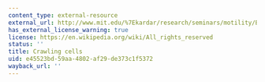 ```yaml
---
content_type: external-resource
external_url: http://www.mit.edu/%7Ekardar/research/seminars/motility/BCellMotility.html
has_external_license_warning: true
license: https://en.wikipedia.org/wiki/All_rights_reserved
status: ''
title: Crawling cells
uid: e45523bd-59aa-4802-af29-de373c1f5372
wayback_url: ''
---
```

